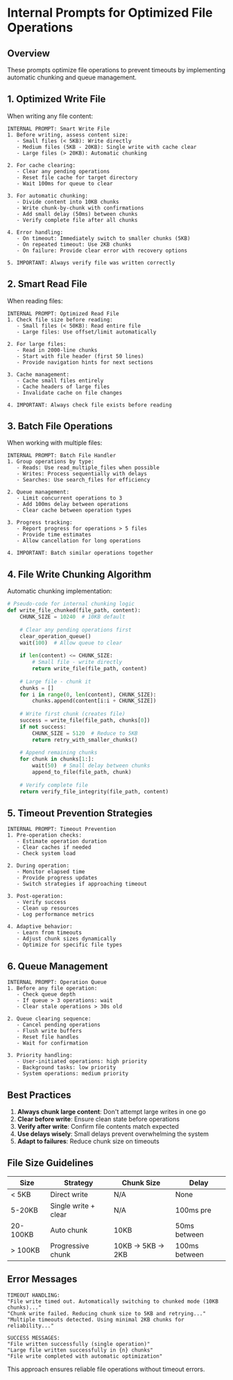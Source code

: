 # Internal Prompts for Optimized File Operations

## Overview
These prompts optimize file operations to prevent timeouts by implementing automatic chunking and queue management.

## 1. Optimized Write File

When writing any file content:

```
INTERNAL PROMPT: Smart Write File
1. Before writing, assess content size:
   - Small files (< 5KB): Write directly
   - Medium files (5KB - 20KB): Single write with cache clear
   - Large files (> 20KB): Automatic chunking

2. For cache clearing:
   - Clear any pending operations
   - Reset file cache for target directory
   - Wait 100ms for queue to clear

3. For automatic chunking:
   - Divide content into 10KB chunks
   - Write chunk-by-chunk with confirmations
   - Add small delay (50ms) between chunks
   - Verify complete file after all chunks

4. Error handling:
   - On timeout: Immediately switch to smaller chunks (5KB)
   - On repeated timeout: Use 2KB chunks
   - On failure: Provide clear error with recovery options

5. IMPORTANT: Always verify file was written correctly
```

## 2. Smart Read File

When reading files:

```
INTERNAL PROMPT: Optimized Read File
1. Check file size before reading:
   - Small files (< 50KB): Read entire file
   - Large files: Use offset/limit automatically

2. For large files:
   - Read in 2000-line chunks
   - Start with file header (first 50 lines)
   - Provide navigation hints for next sections

3. Cache management:
   - Cache small files entirely
   - Cache headers of large files
   - Invalidate cache on file changes

4. IMPORTANT: Always check file exists before reading
```

## 3. Batch File Operations

When working with multiple files:

```
INTERNAL PROMPT: Batch File Handler
1. Group operations by type:
   - Reads: Use read_multiple_files when possible
   - Writes: Process sequentially with delays
   - Searches: Use search_files for efficiency

2. Queue management:
   - Limit concurrent operations to 3
   - Add 100ms delay between operations
   - Clear cache between operation types

3. Progress tracking:
   - Report progress for operations > 5 files
   - Provide time estimates
   - Allow cancellation for long operations

4. IMPORTANT: Batch similar operations together
```

## 4. File Write Chunking Algorithm

Automatic chunking implementation:

```python
# Pseudo-code for internal chunking logic
def write_file_chunked(file_path, content):
    CHUNK_SIZE = 10240  # 10KB default
    
    # Clear any pending operations first
    clear_operation_queue()
    wait(100)  # Allow queue to clear
    
    if len(content) <= CHUNK_SIZE:
        # Small file - write directly
        return write_file(file_path, content)
    
    # Large file - chunk it
    chunks = []
    for i in range(0, len(content), CHUNK_SIZE):
        chunks.append(content[i:i + CHUNK_SIZE])
    
    # Write first chunk (creates file)
    success = write_file(file_path, chunks[0])
    if not success:
        CHUNK_SIZE = 5120  # Reduce to 5KB
        return retry_with_smaller_chunks()
    
    # Append remaining chunks
    for chunk in chunks[1:]:
        wait(50)  # Small delay between chunks
        append_to_file(file_path, chunk)
    
    # Verify complete file
    return verify_file_integrity(file_path, content)
```

## 5. Timeout Prevention Strategies

```
INTERNAL PROMPT: Timeout Prevention
1. Pre-operation checks:
   - Estimate operation duration
   - Clear caches if needed
   - Check system load

2. During operation:
   - Monitor elapsed time
   - Provide progress updates
   - Switch strategies if approaching timeout

3. Post-operation:
   - Verify success
   - Clean up resources
   - Log performance metrics

4. Adaptive behavior:
   - Learn from timeouts
   - Adjust chunk sizes dynamically
   - Optimize for specific file types
```

## 6. Queue Management

```
INTERNAL PROMPT: Operation Queue
1. Before any file operation:
   - Check queue depth
   - If queue > 3 operations: wait
   - Clear stale operations > 30s old

2. Queue clearing sequence:
   - Cancel pending operations
   - Flush write buffers
   - Reset file handles
   - Wait for confirmation

3. Priority handling:
   - User-initiated operations: high priority
   - Background tasks: low priority
   - System operations: medium priority
```

## Best Practices

1. **Always chunk large content**: Don't attempt large writes in one go
2. **Clear before write**: Ensure clean state before operations
3. **Verify after write**: Confirm file contents match expected
4. **Use delays wisely**: Small delays prevent overwhelming the system
5. **Adapt to failures**: Reduce chunk size on timeouts

## File Size Guidelines

| Size | Strategy | Chunk Size | Delay |
|------|----------|------------|-------|
| < 5KB | Direct write | N/A | None |
| 5-20KB | Single write + clear | N/A | 100ms pre |
| 20-100KB | Auto chunk | 10KB | 50ms between |
| > 100KB | Progressive chunk | 10KB → 5KB → 2KB | 100ms between |

## Error Messages

```
TIMEOUT HANDLING:
"File write timed out. Automatically switching to chunked mode (10KB chunks)..."
"Chunk write failed. Reducing chunk size to 5KB and retrying..."
"Multiple timeouts detected. Using minimal 2KB chunks for reliability..."

SUCCESS MESSAGES:
"File written successfully (single operation)"
"Large file written successfully in {n} chunks"
"File write completed with automatic optimization"
```

This approach ensures reliable file operations without timeout errors.